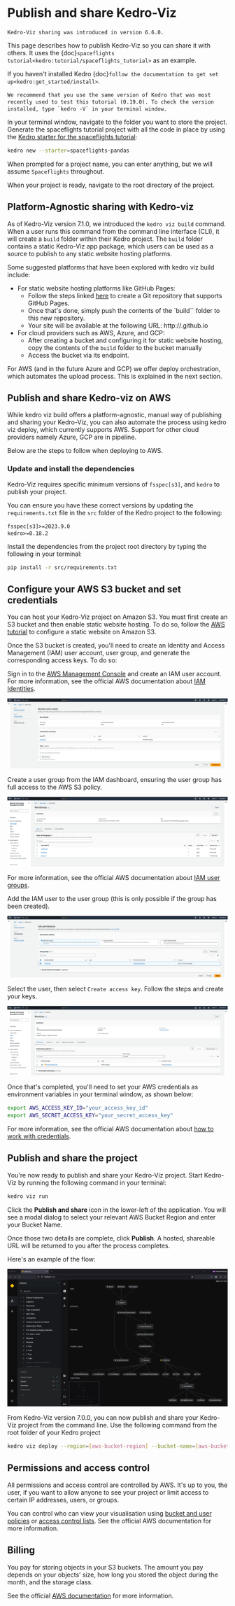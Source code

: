 # Publish and share Kedro-Viz

```{note}
Kedro-Viz sharing was introduced in version 6.6.0.
```

This page describes how to publish Kedro-Viz so you can share it with others. It uses the {doc}`spaceflights tutorial<kedro:tutorial/spaceflights_tutorial>` as an example.

If you haven't installed Kedro {doc}`follow the documentation to get set up<kedro:get_started/install>`. 

```{important}
We recommend that you use the same version of Kedro that was most recently used to test this tutorial (0.19.0). To check the version installed, type `kedro -V` in your terminal window.
```

In your terminal window, navigate to the folder you want to store the project. Generate the spaceflights tutorial project with all the code in place by using the [Kedro starter for the spaceflights tutorial](https://github.com/kedro-org/kedro-starters/tree/main/spaceflights-pandas):


```bash
kedro new --starter=spaceflights-pandas
```

When prompted for a project name, you can enter anything, but we will assume `Spaceflights` throughout.

When your project is ready, navigate to the root directory of the project.

## Platform-Agnostic sharing with Kedro-viz 

As of Kedro-Viz version 7.1.0, we introduced the `kedro viz build` command. When a user runs this command from the command line interface (CLI), it will create a `build` folder within their Kedro project. The `build` folder contains a static Kedro-Viz app package, which users can be used as a source to publish to any static website hosting platforms.

Some suggested platforms that have been explored with kedro viz build include:
* For static website hosting platforms like GitHub Pages:
    * Follow the steps linked [here](https://docs.github.com/en/pages/quickstart) to create a Git repository that supports GitHub Pages.
    * Once that's done, simply push the contents of the `build`` folder to this new repository.
    * Your site will be available at the following URL: http://<username>.github.io
* For cloud providers such as AWS, Azure, and GCP:
    * After creating a bucket and configuring it for static website hosting, copy the contents of the `build` folder to the bucket manually
    * Access the bucket via its endpoint.

For AWS (and in the future Azure and GCP) we offer deploy orchestration, which automates the upload process. This is explained in the next section.

## Publish and share Kedro-viz on AWS 

While kedro viz build offers a platform-agnostic, manual way of publishing and sharing your Kedro-Viz, you can also automate the process using kedro viz deploy, which currently supports AWS. Support for other cloud providers namely Azure, GCP are in pipeline. 

Below are the steps to follow when deploying to AWS.

### Update and install the dependencies

Kedro-Viz requires specific minimum versions of `fsspec[s3]`, and `kedro` to publish your project.

You can ensure you have these correct versions by updating the `requirements.txt` file in the `src` folder of the Kedro project to the following:

```text
fsspec[s3]>=2023.9.0
kedro>=0.18.2
```

Install the dependencies from the project root directory by typing the following in your terminal:

```bash
pip install -r src/requirements.txt
```

## Configure your AWS S3 bucket and set credentials

You can host your Kedro-Viz project on Amazon S3. You must first create an S3 bucket and then enable static website hosting. To do so, follow the [AWS tutorial](https://docs.aws.amazon.com/AmazonS3/latest/userguide/HostingWebsiteOnS3Setup.html) to configure a static website on Amazon S3.


Once the S3 bucket is created, you'll need to create an Identity and Access Management (IAM) user account, user group, and generate the corresponding access keys. To do so:

Sign in to the [AWS Management Console](https://console.aws.amazon.com/s3/) and create an IAM user account.
For more information, see the official AWS documentation about [IAM Identities](https://docs.aws.amazon.com/IAM/latest/UserGuide/id.html).

![](./images/kedro_viz_share_credentials1.png)

Create a user group from the IAM dashboard, ensuring the user group has full access to the AWS S3 policy.

![](./images/kedro_viz_share_credentials2.png)

For more information, see the official AWS documentation about [IAM user groups](https://docs.aws.amazon.com/IAM/latest/UserGuide/id_groups.html?icmpid=docs_iam_help_panel).

Add the IAM user to the user group (this is only possible if the group has been created).

![](./images/kedro_viz_share_credentials3.png)

Select the user, then select `Create access key`. Follow the steps and create your keys.

![](./images/kedro_viz_share_credentials4.png)


Once that's completed, you'll need to set your AWS credentials as environment variables in your terminal window, as shown below:

```bash
export AWS_ACCESS_KEY_ID="your_access_key_id"
export AWS_SECRET_ACCESS_KEY="your_secret_access_key"
```

For more information, see the official AWS documentation about [how to work with credentials](https://docs.aws.amazon.com/cli/latest/userguide/cli-configure-envvars.html).

## Publish and share the project

You're now ready to publish and share your Kedro-Viz project. Start Kedro-Viz by running the following command in your terminal:

```bash
kedro viz run
```

Click the **Publish and share** icon in the lower-left of the application. You will see a modal dialog to select your relevant AWS Bucket Region and enter your Bucket Name.

Once those two details are complete, click **Publish**. A hosted, shareable URL will be returned to you after the process completes.

Here's an example of the flow:

![](./images/kedro-publish-share.gif)

From Kedro-Viz version 7.0.0, you can now publish and share your Kedro-Viz project from the command line. Use the following command from the root folder of your Kedro project

```bash
kedro viz deploy --region=[aws-bucket-region] --bucket-name=[aws-bucket-name]
```

## Permissions and access control

All permissions and access control are controlled by AWS. It's up to you, the user, if you want to allow anyone to see your project or limit access to certain IP addresses, users, or groups.

You can control who can view your visualisation using [bucket and user policies](https://docs.aws.amazon.com/AmazonS3/latest/userguide/using-iam-policies.html) or [access control lists](https://docs.aws.amazon.com/AmazonS3/latest/userguide/acls.html). See the official AWS documentation for more information.

## Billing

You pay for storing objects in your S3 buckets. The amount you pay depends on your objects’ size, how long you stored the object during the month, and the storage class.

See the official [AWS documentation](https://aws.amazon.com/s3/pricing/?nc=sn&loc=4) for more information. 

